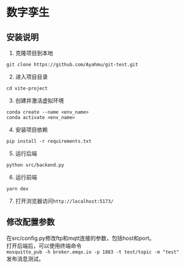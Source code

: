# 数字孪生

## 安装说明

1. 克隆项目到本地  
```
git clone https://github.com/Ayahmu/git-test.git
```

2. 进入项目目录
```
cd vite-project
```

3. 创建并激活虚拟环境
```
conda create --name <env_name>
conda activate <env_name>
```
4. 安装项目依赖
```
pip install -r requirements.txt
```
5. 运行后端
```
python src/backend.py
```
6. 运行前端
```
yarn dev
```
7. 打开浏览器访问`http://localhost:5173/`


## 修改配置参数
在src/config.py修改ftp和mqtt连接的参数，包括host和port。  
打开后端后，可以使用终端命令  
`mosquitto_pub -h broker.emqx.io -p 1883 -t test/topic -m "test"`  
发布消息测试。